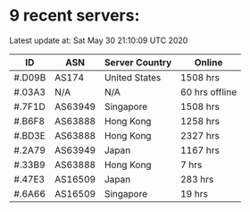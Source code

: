 # 9 recent servers:

Latest update at: Sat May 30 21:10:09 UTC 2020

| ID | ASN | Server Country | Online |
| -- | --- | -------------- | ------ |
| #.D09B | AS174 | United States | 1508 hrs |
| #.03A3 | N/A | N/A | 60 hrs offline |
| #.7F1D | AS63949 | Singapore | 1508 hrs |
| #.B6F8 | AS63888 | Hong Kong | 1258 hrs |
| #.BD3E | AS63888 | Hong Kong | 2327 hrs |
| #.2A79 | AS63949 | Japan | 1167 hrs |
| #.33B9 | AS63888 | Hong Kong | 7 hrs |
| #.47E3 | AS16509 | Japan | 283 hrs |
| #.6A66 | AS16509 | Singapore | 19 hrs |


